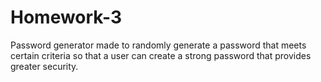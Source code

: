 # Homework-3
Password generator made to randomly generate a password that meets certain criteria
so that a user can create a strong password that provides greater security.
